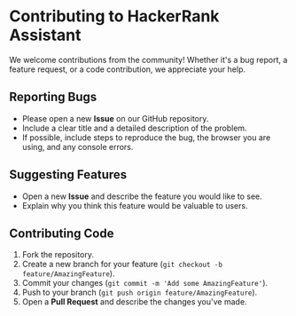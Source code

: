 # Contributing to HackerRank Assistant

We welcome contributions from the community! Whether it's a bug report, a feature request, or a code contribution, we appreciate your help.

## Reporting Bugs

- Please open a new **Issue** on our GitHub repository.
- Include a clear title and a detailed description of the problem.
- If possible, include steps to reproduce the bug, the browser you are using, and any console errors.

## Suggesting Features

- Open a new **Issue** and describe the feature you would like to see.
- Explain why you think this feature would be valuable to users.

## Contributing Code

1.  Fork the repository.
2.  Create a new branch for your feature (`git checkout -b feature/AmazingFeature`).
3.  Commit your changes (`git commit -m 'Add some AmazingFeature'`).
4.  Push to your branch (`git push origin feature/AmazingFeature`).
5.  Open a **Pull Request** and describe the changes you've made.